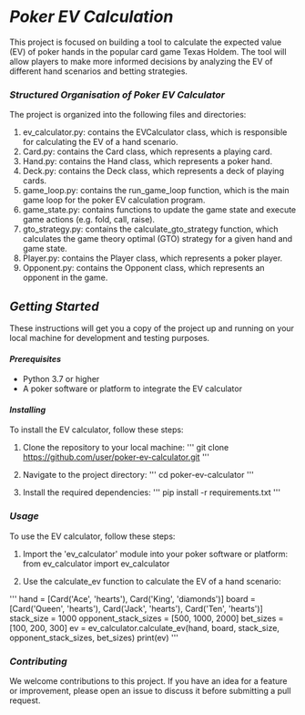 # *Poker EV Calculation*
This project is focused on building a tool to calculate the expected value (EV) of poker hands in the popular card game Texas Holdem. The tool will allow players to make more informed decisions by analyzing the EV of different hand scenarios and betting strategies.

### *Structured Organisation of Poker EV Calculator*
The project is organized into the following files and directories:

1. ev_calculator.py: contains the EVCalculator class, which is responsible for calculating the EV of a hand scenario.
2. Card.py: contains the Card class, which represents a playing card.
3. Hand.py: contains the Hand class, which represents a poker hand.
4. Deck.py: contains the Deck class, which represents a deck of playing cards.
5. game_loop.py: contains the run_game_loop function, which is the main game loop for the poker EV calculation program.
6. game_state.py: contains functions to update the game state and execute game actions (e.g. fold, call, raise).
7. gto_strategy.py: contains the calculate_gto_strategy function, which calculates the game theory optimal (GTO) strategy for a given hand and game state.
8. Player.py: contains the Player class, which represents a poker player.
9. Opponent.py: contains the Opponent class, which represents an opponent in the game.

## *Getting Started*
These instructions will get you a copy of the project up and running on your local machine for development and testing purposes.

#### *Prerequisites*
- Python 3.7 or higher
- A poker software or platform to integrate the EV calculator

#### *Installing*
To install the EV calculator, follow these steps:

1. Clone the repository to your local machine: 
'''
git clone https://github.com/user/poker-ev-calculator.git
'''

2. Navigate to the project directory: 
'''
cd poker-ev-calculator
'''

3. Install the required dependencies: 
'''
pip install -r requirements.txt
'''

### *Usage*
To use the EV calculator, follow these steps:

1. Import the 'ev_calculator' module into your poker software or platform:
from ev_calculator import ev_calculator

2. Use the calculate_ev function to calculate the EV of a hand scenario:

'''
hand = [Card('Ace', 'hearts'), Card('King', 'diamonds')]
board = [Card('Queen', 'hearts'), Card('Jack', 'hearts'), Card('Ten', 'hearts')]
stack_size = 1000
opponent_stack_sizes = [500, 1000, 2000]
bet_sizes = [100, 200, 300]
ev = ev_calculator.calculate_ev(hand, board, stack_size, opponent_stack_sizes, bet_sizes)
print(ev)
'''


### *Contributing*
We welcome contributions to this project. If you have an idea for a feature or improvement, please open an issue to discuss it before submitting a pull request.
